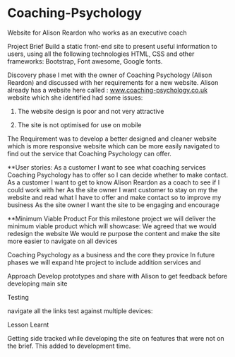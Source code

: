 # Coaching-Psychology
Website for Alison Reardon who works as an executive coach

Project Brief
Build a static front-end site to present useful information to users, using all the following technologies HTML, CSS and other frameworks: Bootstrap, Font awesome, Google fonts.

Discovery phase
I met with the owner of Coaching Psychology (Alison Reardon) and discussed with her requirements for a new website. Alison already has a website here called : www.coaching-psychology.co.uk website which she identified had some issues:

1) The website design is poor and not very attractive

2) The site is not optimised for use on mobile

The Requirement was to develop a better designed and cleaner website which is more responsive website which can be more easily navigated to find out the service that Coaching Psychology can offer.

**User stories: As a customer I want to see what coaching services Coaching Psychology has to offer so I can decide whether to make contact. As a customer I want to get to know Alison Reardon as a coach to see if I could work with her As the site owner I want customer to stay on my the website and read what I have to offer and make contact so to improve my business As the site owner I want the site to be engaging and encourage

**Minimum Viable Product For this milestone project we will deliver the minimum viable product which will showcase: We agreed that we would redesign the website We would re purpose the content and make the site more easier to navigate on all devices

Coaching Psychology as a business and the core they provice
In future phases we will expand hte project to include addition services and

Approach Develop prototypes and share with Alison to get feedback before developing main site

Testing

navigate all the links test against multiple devices:

Lesson Learnt

Getting side tracked while developing the site on features that were not on the brief. This added to development time.